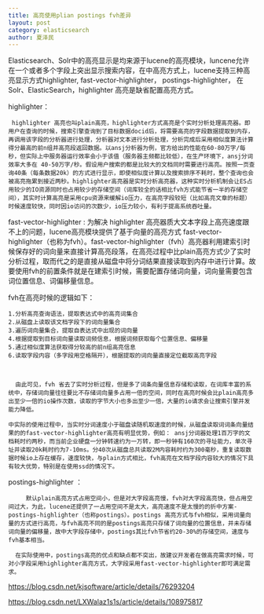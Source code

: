 ```yaml
---
title: 高亮使用plian postings fvh差异
layout: post
category: elasticsearch
author: 夏泽民
---
```

Elasticsearch、Solr中的高亮显示是均来源于lucene的高亮模块，luncene允许在一个或者多个字段上突出显示搜索内容，在中高亮方式上，lucene支持三种高亮显示方式highlighter, fast-vector-highlighter， postings-highlighter，  在Solr、ElasticSearch，highlighter 高亮是缺省配置高亮方式。
<!-- more -->
highlighter：

     highlighter 高亮也叫plain高亮，highlighter方式高亮是个实时分析处理高亮器。即用户在查询的时候，搜索引擎查询到了目标数据docid后，将需要高亮的字段数据提取到内存，再调用该字段的分析器进行处理，分析器对文本进行分析处理，分析完成后采用相似度算法计算得分最高的前n组并高亮段返回数据。以ansj分析器为例，官方给出的性能在60-80万字/每秒，但实际上中服务器运行效率会小于该值（服务器主频都比较低），在生产环境下，ansj分词效率大多在 40-50万字/秒。假设用户搜索的都是比较大的文档同时需要进行高亮。按照一页查询40条（每条数据20k）的方式进行显示，即使相似度计算以及搜索排序不耗时，整个查询也会被高亮拖累到接近两秒。highlighter高亮器是实时分析高亮器，这种实时分析机制会让ES占用较少的IO资源同时也占用较少的存储空间（词库较全的话相比fvh方式能节省一半的存储空间），其实时计算高亮是采用cpu资源来缓解io压力，在高亮字段较短（比如高亮文章的标题）时候速度较快，同时因io访问的次数少，io压力较小，有利于提高系统吞吐量。

fast-vector-highlighter :
      为解决 highlighter 高亮器质大文本字段上高亮速度跟不上的问题，lucene高亮模块提供了基于向量的高亮方式 fast-vector-highlighter（也称为fvh）。fast-vector-highlighter（fvh）高亮器利用建索引时候保存好的词向量来直接计算高亮段落，在高亮过程中比plain高亮方式少了实时分析过程，取而代之的是直接从磁盘中将分词结果直接读取到内存中进行计算。故要使用fvh的前置条件就是在建索引时候，需要配置存储词向量，词向量需要包含词位置信息、词偏移量信息。

fvh在高亮时候的逻辑如下：

    1.分析高亮查询语法，提取表达式中的高亮词集合
    2.从磁盘上读取该文档字段下的词向量集合
    3.遍历词向量集合，提取自表达式中出现的词向量
    4.根据提取到目标词向量读取词频信息，根据词频获取每个位置信息、偏移量
    5.通过相似度算法获取得分较高的前n组高亮信息
    6.读取字段内容（多字段用空格隔开），根据提取的词向量直接定位截取高亮字段



      由此可见，fvh 省去了实时分析过程，但是多了词条向量信息存储和读取，在词库丰富的系统中，存储词向量往往要比不存储词向量多占用一倍的空间，同时在高亮时候会比plain高亮多出至少一倍的io操作次数，读取的字节大小也多出至少一倍，大量的io请求会让搜索引擎并发能力降低。

    中实际的使用过程中，当实时分词速度小于磁盘读随机取速度的时候，从磁盘读取词词条向量结果的的fast-vector-highlighter高亮有明显优势，例如： ansj分词器处理1百万字的文档耗时约两秒，而当前企业硬盘一分钟转速约为一万转，即一秒钟有160次的寻址能力，单次寻址并读取20k耗时约为7-10ms。分40次从磁盘总共读取2M内容耗时约为300毫秒，重复读取数据时候io上存在缓存，速度较快，与plain方式相比，fvh高亮在文档字段内容较大的情况下具有较大优势，特别是在使用ssd的情况下。



postings-highlighter ：

         默认plain高亮方式占用空间小，但是对大字段高亮慢，fvh对大字段高亮快，但占用空间过大，为此，lucene还提供了一占用空间不是太大，高亮速度不是太慢的的折中方案-postings-highlighter（也称postings）。postings 高亮方式与fvh相似，采用词量向量的方式进行高亮，与fvh高亮不同的是postings高亮只存储了词向量的位置信息，并未存储词向量的偏移量，故中大字段存储中，postings其比fvh节省约20-30%的存储空间，速度与fvh基本相当。

      在实际使用中，postings高亮的优点和缺点都不突出，故建议开发者在做高亮需求时候，可对小字段采用highlighter高亮方式，大字段采用fast-vector-highlighter即可满足需求。

https://blog.csdn.net/kjsoftware/article/details/76293204

https://blog.csdn.net/LXWalaz1s1s/article/details/108975817


